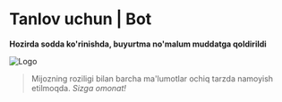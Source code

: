 # Tanlov uchun | Bot
**Hozirda sodda ko'rinishda, buyurtma no'malum muddatga qoldirildi**

![Logo](https://t3.ftcdn.net/jpg/03/51/32/50/360_F_351325048_SNzPFn1qGEVtEqqoxw8SANC12IauVSYo.jpg)

> Mijozning roziligi bilan barcha ma'lumotlar ochiq tarzda namoyish etilmoqda.
*Sizga omonat!*
